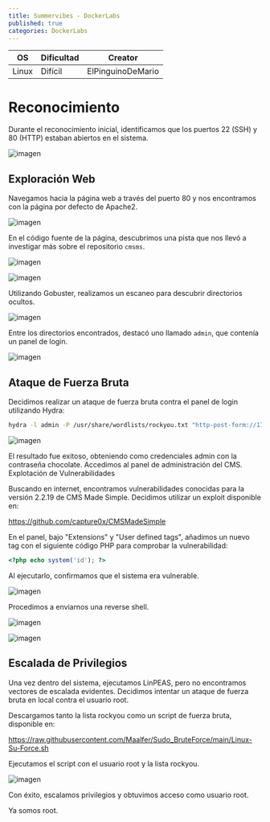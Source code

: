 ```yaml
---
title: Summervibes - DockerLabs
published: true
categories: DockerLabs
---
```



| OS     | Dificultad  | Creator           |
| ------ | ----------- | -------------     | 
| Linux  | Difícil     | ElPinguinoDeMario | 


# Reconocimiento

Durante el reconocimiento inicial, identificamos que los puertos 22 (SSH) y 80 (HTTP) estaban abiertos en el sistema.

![imagen](https://github.com/romabri/romabri.github.io/assets/51706860/6c41c568-bfbc-4468-bfa6-7d0a83d0f45e)

## Exploración Web

Navegamos hacia la página web a través del puerto 80 y nos encontramos con la página por defecto de Apache2.

![imagen](https://github.com/romabri/romabri.github.io/assets/51706860/1078b250-eaf2-4b0b-ac58-5917bef3a747)

En el código fuente de la página, descubrimos una pista que nos llevó a investigar más sobre el repositorio `cmsms`.

![imagen](https://github.com/romabri/romabri.github.io/assets/51706860/55e8679e-0752-4fb4-8916-70cee5122ad2)

![imagen](https://github.com/romabri/romabri.github.io/assets/51706860/19e218ea-894f-4f8c-a568-0c397b257719)


Utilizando Gobuster, realizamos un escaneo para descubrir directorios ocultos.

![imagen](https://github.com/romabri/romabri.github.io/assets/51706860/ce787e44-a9ca-4410-aa6b-f63f1dbac2a9)

Entre los directorios encontrados, destacó uno llamado `admin`, que contenía un panel de login.

![imagen](https://github.com/romabri/romabri.github.io/assets/51706860/0e423936-9971-4d31-ac75-284473a7fb87)

## Ataque de Fuerza Bruta

Decidimos realizar un ataque de fuerza bruta contra el panel de login utilizando Hydra:

```bash
hydra -l admin -P /usr/share/wordlists/rockyou.txt "http-post-form://172.17.0.2/cmsms/admin/login.php:username=^USER^&password=^PASS^&loginsubmit=Submit:User name or password incorrect"
```
![imagen](https://github.com/romabri/romabri.github.io/assets/51706860/0ada9ddc-2624-42a6-8629-e8f0d4c4f90d)

El resultado fue exitoso, obteniendo como credenciales admin con la contraseña chocolate. Accedimos al panel de administración del CMS.
Explotación de Vulnerabilidades

Buscando en internet, encontramos vulnerabilidades conocidas para la versión 2.2.19 de CMS Made Simple. Decidimos utilizar un exploit disponible en:

https://github.com/capture0x/CMSMadeSimple

En el panel, bajo "Extensions" y "User defined tags", añadimos un nuevo tag con el siguiente código PHP para comprobar la vulnerabilidad:


``` php
<?php echo system('id'); ?>
```

Al ejecutarlo, confirmamos que el sistema era vulnerable.

![imagen](https://github.com/romabri/romabri.github.io/assets/51706860/5d7a3fd5-3b5b-4416-9be9-bc97bdb377a9)

Procedimos a enviarnos una reverse shell.

![imagen](https://github.com/romabri/romabri.github.io/assets/51706860/317ea3c6-f1a4-41c2-b14c-cd50acd91dc1)

![imagen](https://github.com/romabri/romabri.github.io/assets/51706860/d0be3271-b539-4d60-a610-e15b44ad99df)

## Escalada de Privilegios

Una vez dentro del sistema, ejecutamos LinPEAS, pero no encontramos vectores de escalada evidentes. Decidimos intentar un ataque de fuerza bruta en local contra el usuario root.

Descargamos tanto la lista rockyou como un script de fuerza bruta, disponible en:

https://raw.githubusercontent.com/Maalfer/Sudo_BruteForce/main/Linux-Su-Force.sh

Ejecutamos el script con el usuario root y la lista rockyou.

![imagen](https://github.com/romabri/romabri.github.io/assets/51706860/207488ce-b5cb-442b-99dd-3fe2fb6817a5)

Con éxito, escalamos privilegios y obtuvimos acceso como usuario root.

Ya somos root.

